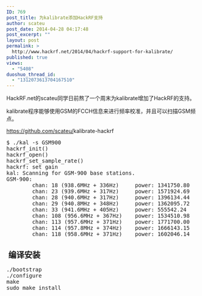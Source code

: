 ```yaml
---
ID: 769
post_title: 为kalibrate添加HackRF支持
author: scateu
post_date: 2014-04-28 04:17:48
post_excerpt: ""
layout: post
permalink: >
  http://www.hackrf.net/2014/04/hackrf-support-for-kalibrate/
published: true
views:
  - "5408"
duoshuo_thread_id:
  - "1312073613704167510"
---
```

HackRF.net的scateu同学日前熬了一个周末为kalibrate增加了HackRF的支持。

kalibrate程序能够使用GSM的FCCH信息来进行频率校准，并且可以扫描GSM频点。<!--more-->

<a href="https://github.com/scateu/kalibrate-hackrf" target="_blank">https://github.com/scateu/<wbr />kalibrate-hackrf</a>
<pre>$ ./kal -s GSM900                                                                                                           
hackrf_init()
hackrf_open()
hackrf_set_sample_rate()
hackrf: set gain
kal: Scanning for GSM-900 base stations.
GSM-900:
        chan: 18 (938.6MHz + 336Hz)     power: 1341750.80
        chan: 23 (939.6MHz + 317Hz)     power: 1571924.69
        chan: 28 (940.6MHz + 317Hz)     power: 1396134.44
        chan: 29 (940.8MHz + 348Hz)     power: 1362095.72
        chan: 33 (941.6MHz + 405Hz)     power: 555542.24
        chan: 108 (956.6MHz + 367Hz)    power: 1534510.98
        chan: 113 (957.6MHz + 371Hz)    power: 1771700.00
        chan: 114 (957.8MHz + 374Hz)    power: 1666143.15
        chan: 118 (958.6MHz + 371Hz)    power: 1602046.14
</pre>
<h2> 编译安装</h2>
<pre>./bootstrap
./configure
make
sudo make install</pre>